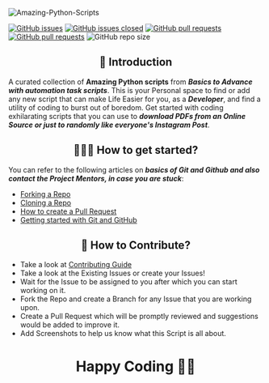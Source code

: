 ![Amazing-Python-Scripts](https://socialify.git.ci/Yashpatel191001/Amazing-Python-Scripts/image?description=1&forks=1&issues=1&language=1&logo=https%3A%2F%2Fuser-images.githubusercontent.com%2F55796944%2F104455539-7258a200-55cd-11eb-90dc-7c9981e73d72.png&owner=1&pulls=1&stargazers=1&theme=Light)

[![GitHub issues](https://img.shields.io/github/issues/Yashpatel191001/Amazing-Python-Scripts.svg)](https://github.com/Yashpatel191001/Amazing-Python-Scripts/issues)
[![GitHub issues closed](https://img.shields.io/github/issues-closed/Yashpatel191001/Amazing-Python-Scripts.svg)](https://github.com/Yashpatel191001/Amazing-Python-Scripts/issues?q=is%3Aissue+is%3Aclosed)
[![GitHub pull requests](https://img.shields.io/github/issues-pr/Yashpatel191001/Amazing-Python-Scripts.svg)](https://github.com/Yashpatel191001/Amazing-Python-Scripts/pulls)
[![GitHub pull requests](https://img.shields.io/github/issues-pr-closed/Yashpatel191001/Amazing-Python-Scripts.svg)](https://github.com/Yashpatel191001/Amazing-Python-Scripts/pulls?q=is%3Apr+is%3Aclosed) ![GitHub repo size](https://img.shields.io/github/repo-size/Yashpatel191001/Amazing-Python-Scripts?color=yellow) 

<h2 align=center> 📑 Introduction </h2>

A curated collection of **Amazing Python scripts** from **_Basics to Advance with automation task scripts_**. This is your Personal space to find or add any new script
that can make Life Easier for you, as a **_Developer_**, and find a utility of coding to burst out of boredom. Get started with coding exhilarating scripts that you can use to **_download PDFs from an Online Source or just to randomly like everyone's Instagram Post_**.

<h2 align=center> 👨🏻‍💻 How to get started? </h2> 

You can refer to the following articles on **_basics of Git and Github and also contact the Project Mentors, in case you are stuck_**:

- [Forking a Repo](https://help.github.com/en/github/getting-started-with-github/fork-a-repo)
- [Cloning a Repo](https://help.github.com/en/desktop/contributing-to-projects/creating-a-pull-request)
- [How to create a Pull Request](https://opensource.com/article/19/7/create-pull-request-github)
- [Getting started with Git and GitHub](https://towardsdatascience.com/getting-started-with-git-and-github-6fcd0f2d4ac6)


<h2 align=center> 📝 How to Contribute? </h2>  

- Take a look at [Contributing Guide](https://github.com/Yashpatel191001/Amazing-Python-Scripts/blob/master/CONTRIBUTING.md)
- Take a look at the Existing Issues or create your Issues!
- Wait for the Issue to be assigned to you after which you can start working on it.
- Fork the Repo and create a Branch for any Issue that you are working upon.
- Create a Pull Request which will be promptly reviewed and suggestions would be added to improve it.
- Add Screenshots to help us know what this Script is all about.

<h1 align=center>Happy Coding 👨‍💻 </h1>
